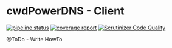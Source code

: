 cwdPowerDNS - Client
====================

[![pipeline status](https://gitlab.cwd.at/cwd/powerdns-client/badges/develop/pipeline.svg)](https://gitlab.cwd.at/cwd/powerdns-client/commits/develop) 
[![coverage report](https://gitlab.cwd.at/cwd/powerdns-client/badges/develop/coverage.svg)](https://gitlab.cwd.at/cwd/powerdns-client/commits/develop) 
[![Scrutinizer Code Quality](https://scrutinizer-ci.com/g/cwd/powerdns-client/badges/quality-score.png?b=master)](https://scrutinizer-ci.com/g/cwd/powerdns-client/?branch=master)

@ToDo - Write HowTo
